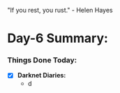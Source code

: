 "If you rest, you rust." - Helen Hayes

# Day-6 Summary:

### Things Done Today: 

- [X] **Darknet Diaries:**
  - d
